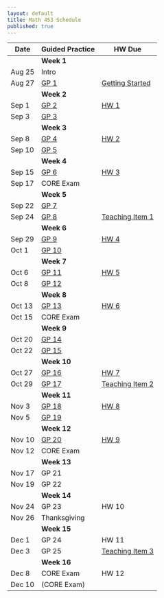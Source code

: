 ```yaml
---
layout: default
title: Math 453 Schedule
published: true
---
```








| Date   	| Guided Practice 	|  HW Due 	|
|--------	|---------	|-----------------	|
| 	| **Week 1**     	| |
| Aug 25 	| Intro  |	|
| Aug 27 	| [GP 1](/NSC-Math-453/GP1.html) | [Getting Started](http://www.overleaf.com/docs?snip_uri=https://raw.githubusercontent.com/sergeballif/NSC-Math-453/gh-pages/homework/Math453GettingStarted.tex&splash=none)	|
|     	|   **Week 2**      	|                 	|                	
| Sep 1 	| [GP 2](/NSC-Math-453/GP2.html) | [HW 1](http://www.overleaf.com/docs?snip_uri=https://raw.githubusercontent.com/sergeballif/NSC-Math-453/gh-pages/homework/Math453HW1.tex&splash=none)	|
| Sep 3 	| [GP 3](/NSC-Math-453/GP3.html)  | 	|   
|     	|   **Week 3**      	|                 	|                	
| Sep 8 	| [GP 4](/NSC-Math-453/GP4.html) | [HW 2](http://www.overleaf.com/docs?snip_uri=https://raw.githubusercontent.com/sergeballif/NSC-Math-453/gh-pages/homework/Math453HW2.tex&splash=none) |
| Sep 10 	| [GP 5](/NSC-Math-453/GP5.html) | |    
|     	|   **Week 4**      	|                 	|  
| Sep 15 	| [GP 6](/NSC-Math-453/GP6.html) | [HW 3](http://www.overleaf.com/docs?snip_uri=https://raw.githubusercontent.com/sergeballif/NSC-Math-453/gh-pages/homework/Math453HW3.tex&splash=none)|              	
| Sep 17 	| CORE Exam |	|
|     	|   **Week 5**      	|                 	|                	
| Sep 22 	| [GP 7](/NSC-Math-453/GP7.html) |  |
| Sep 24 	| [GP 8](/NSC-Math-453/GP8.html) | [Teaching Item 1](/NSC-Math-453/TeachingItems.html) |
|     	|   **Week 6**      	|                 	|                	
| Sep 29 	| [GP 9](/NSC-Math-453/GP9.html)  | [HW 4](http://www.overleaf.com/docs?snip_uri=https://raw.githubusercontent.com/sergeballif/NSC-Math-453/gh-pages/homework/Math453HW4.tex&splash=none) |
| Oct 1 	| [GP 10](/NSC-Math-453/GP10.html) |  |    
|     	|   **Week 7**      	|                 	|                	
| Oct 6  	| [GP 11](/NSC-Math-453/GP11.html) | [HW 5](http://www.overleaf.com/docs?snip_uri=https://raw.githubusercontent.com/sergeballif/NSC-Math-453/gh-pages/homework/Math453HW5.tex&splash=none) |
| Oct 8 	| [GP 12](/NSC-Math-453/GP12.html) | 	|        
|     	|   **Week 8**      	|                 	|                	
| Oct 13 	| [GP 13](/NSC-Math-453/GP13.html) | [HW 6](http://www.overleaf.com/docs?snip_uri=https://raw.githubusercontent.com/sergeballif/NSC-Math-453/gh-pages/homework/Math453HW6.tex&splash=none) |
| Oct 15	| CORE Exam  | 	|
|     	|   **Week 9**      	|                 	|           
| Oct 20 	| [GP 14](/NSC-Math-453/GP14.html) |	|     	
| Oct 22  | [GP 15](/NSC-Math-453/GP15.html) |	|
|     	|   **Week 10**      	|                 	|                	
| Oct 27 	| [GP 16](/NSC-Math-453/GP16.html) |	[HW 7](http://www.overleaf.com/docs?snip_uri=https://raw.githubusercontent.com/sergeballif/NSC-Math-453/gh-pages/homework/Math453HW7.tex&splash=none) |
| Oct 29 	| [GP 17](/NSC-Math-453/GP17.html) | [Teaching Item 2](/NSC-Math-453/homework/Math453TeachingItem2.pdf)	|
|     	|   **Week 11**      	|                 	|                	
| Nov 3 	| [GP 18](/NSC-Math-453/GP18.html)  | [HW 8](http://www.overleaf.com/docs?snip_uri=https://raw.githubusercontent.com/sergeballif/NSC-Math-453/gh-pages/homework/Math453HW8.tex&splash=none) |
| Nov 5 	| [GP 19](/NSC-Math-453/GP19.html)  | 	|          
|     	|   **Week 12**      	|                 	|                	
| Nov 10 	| [GP 20](/NSC-Math-453/GP20.html) | [HW 9](http://www.overleaf.com/docs?snip_uri=https://raw.githubusercontent.com/sergeballif/NSC-Math-453/gh-pages/homework/Math453HW9.tex&splash=none) |
| Nov 12 	| CORE Exam | 	|
|     	|   **Week 13**      	|                 	|  
| Nov 17 	| GP 21 |  |
| Nov 19 	| GP 22 | 	|          	
|     	|   **Week 14**      	|                 	|  
| Nov 24 	| GP 23 | HW 10  |
| Nov 26 	| Thanksgiving  |       	|
|     	|   **Week 15**      	|                 	|  
| Dec 1 	| GP 24 | HW 11  |
| Dec 3 	| GP 25 | [Teaching Item 3](/NSC-Math-453/homework/Math453TeachingItem3.pdf)	|          	
|     	|   **Week 16**      	|                 	|  
| Dec 8 	| CORE Exam  | HW 12 |
| Dec 10 	| (CORE Exam)  | 	|
